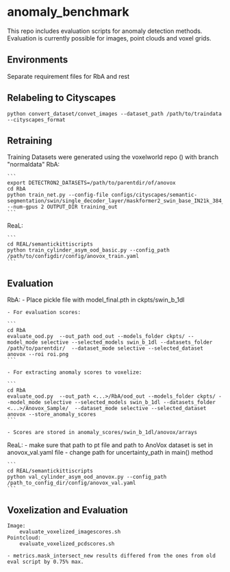 # anomaly_benchmark

This repo includes evaluation scripts for anomaly detection methods.
Evaluation is currently possible for images, point clouds and voxel grids.

## Environments
Separate requirement files for RbA and rest

## Relabeling to Cityscapes
    python convert_dataset/convet_images --dataset_path /path/to/traindata --cityscapes_format

## Retraining
Training Datasets were generated using the voxelworld repo () with branch "normaldata"
RbA:

    ```
    export DETECTRON2_DATASETS=/path/to/parentdir/of/anovox
    cd RbA
    python train_net.py --config-file configs/cityscapes/semantic-segmentation/swin/single_decoder_layer/maskformer2_swin_base_IN21k_384_bs16_90k_1dl.yaml --num-gpus 2 OUTPUT_DIR training_out
    ```

ReaL:

    ```
    cd REAL/semantickittiscripts
    python train_cylinder_asym_ood_basic.py --config_path /path/to/configdir/config/anovox_train.yaml
    ```


## Evaluation

RbA:
    - Place pickle file with model_final.pth in ckpts/swin_b_1dl

    - For evaluation scores:

    ```
    cd RbA
    evaluate_ood.py  --out_path ood_out --models_folder ckpts/ --model_mode selective --selected_models swin_b_1dl --datasets_folder /path/to/parentdir/  --dataset_mode selective --selected_dataset anovox --roi roi.png
    ```

    - For extracting anomaly scores to voxelize:

    ```
    cd RbA
    evaluate_ood.py  --out_path <...>/RbA/ood_out --models_folder ckpts/ --model_mode selective --selected_models swin_b_1dl --datasets_folder <...>/Anovox_Sample/  --dataset_mode selective --selected_dataset anovox --store_anomaly_scores
    ```

    - Scores are stored in anomaly_scores/swin_b_1dl/anovox/arrays

ReaL:
    - make sure that path to pt file and path to AnoVox dataset is set in anovox_val.yaml file
    - change path for uncertainty_path in main() method

    ```
    cd REAL/semantickittiscripts
    python val_cylinder_asym_ood_anovox.py --config_path /path_to_config_dir/config/anovox_val.yaml
    ```

## Voxelization and Evaluation
    Image:
        evaluate_voxelized_imagescores.sh
    Pointcloud:
        evaluate_voxelized_pcdscores.sh

    - metrics.mask_intersect_new results differed from the ones from old eval script by 0.75% max.



